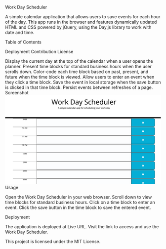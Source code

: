 Work Day Scheduler

A simple calendar application that allows users to save events for each hour of the day. This app runs in the browser and features dynamically updated HTML and CSS powered by jQuery, using the Day.js library to work with date and time.

Table of Contents

Deployment
Contribution
License

Display the current day at the top of the calendar when a user opens the planner.
Present time blocks for standard business hours when the user scrolls down.
Color-code each time block based on past, present, and future when the time block is viewed.
Allow users to enter an event when they click a time block.
Save the event in local storage when the save button is clicked in that time block.
Persist events between refreshes of a page.
Screenshot
![Alt text](image.png)
Usage

Open the Work Day Scheduler in your web browser.
Scroll down to view time blocks for standard business hours.
Click on a time block to enter an event.
Click the save button in the time block to save the entered event.

Deployment

The application is deployed at Live URL. Visit the link to access and use the Work Day Scheduler.

This project is licensed under the MIT License.
